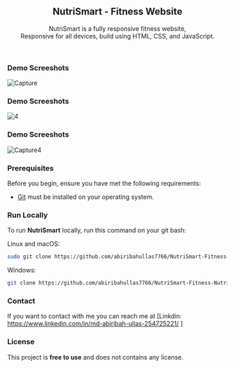 <div align="center">
  

  <br />
  <br />

  <h2 align="center">NutriSmart - Fitness Website</h2>

  NutriSmart is a fully responsive fitness website, <br />Responsive for all devices, build using HTML, CSS, and JavaScript.

 

</div>

<br />

### Demo Screeshots

![Capture](https://github.com/abiribahullas7766/NutriSmart-Fitness-Nutrition-Website/assets/54986400/82fdad7e-12f9-4f83-9f29-976358aaf424)

### Demo Screeshots

![4](https://github.com/abiribahullas7766/NutriSmart-Fitness-Nutrition-Website/assets/54986400/33c2c45c-e9f3-4499-baaf-9dfff8b7644b)

### Demo Screeshots
![Capture4](https://github.com/abiribahullas7766/NutriSmart-Fitness-Nutrition-Website/assets/54986400/f37543d8-181e-4519-94cb-fa2bf20a191c)


### Prerequisites

Before you begin, ensure you have met the following requirements:

* [Git](https://git-scm.com/downloads "Download Git") must be installed on your operating system.

### Run Locally

To run **NutriSmart** locally, run this command on your git bash:

Linux and macOS:

```bash
sudo git clone https://github.com/abiribahullas7766/NutriSmart-Fitness-Nutrition-Website.git
```

Windows:

```bash
git clone https://github.com/abiribahullas7766/NutriSmart-Fitness-Nutrition-Website.git
```

### Contact

If you want to contact with me you can reach me at [Linkdin: https://www.linkedin.com/in/md-abiribah-ullas-254725221/ ]

### License

This project is **free to use** and does not contains any license.
